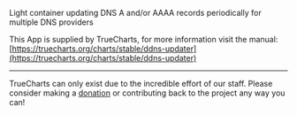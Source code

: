 Light container updating DNS A and/or AAAA records periodically for multiple DNS providers

This App is supplied by TrueCharts, for more information visit the manual: [https://truecharts.org/charts/stable/ddns-updater](https://truecharts.org/charts/stable/ddns-updater)

---

TrueCharts can only exist due to the incredible effort of our staff.
Please consider making a [donation](https://truecharts.org/sponsor) or contributing back to the project any way you can!
